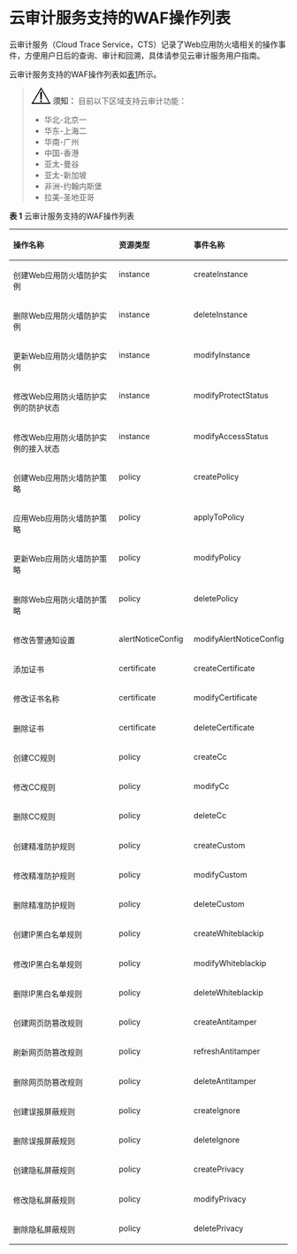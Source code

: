 # 云审计服务支持的WAF操作列表<a name="waf_01_0059"></a>

云审计服务（Cloud Trace Service，CTS）记录了Web应用防火墙相关的操作事件，方便用户日后的查询、审计和回溯，具体请参见云审计服务用户指南。

云审计服务支持的WAF操作列表如[表1](#table5821116193525)所示。

>![](public_sys-resources/icon-notice.gif) **须知：** 
>目前以下区域支持云审计功能：
>-   华北-北京一
>-   华东-上海二
>-   华南-广州
>-   中国-香港
>-   亚太-曼谷
>-   亚太-新加坡
>-   非洲-约翰内斯堡
>-   拉美-圣地亚哥

**表 1**  云审计服务支持的WAF操作列表

<a name="table5821116193525"></a>
<table><thead align="left"><tr id="zh-cn_topic_0110861280_row117406265409"><th class="cellrowborder" valign="top" width="42.95429542954295%" id="mcps1.2.4.1.1"><p id="zh-cn_topic_0110861280_p187409267407"><a name="zh-cn_topic_0110861280_p187409267407"></a><a name="zh-cn_topic_0110861280_p187409267407"></a>操作名称</p>
</th>
<th class="cellrowborder" valign="top" width="27.062706270627064%" id="mcps1.2.4.1.2"><p id="zh-cn_topic_0110861280_p12740192644011"><a name="zh-cn_topic_0110861280_p12740192644011"></a><a name="zh-cn_topic_0110861280_p12740192644011"></a>资源类型</p>
</th>
<th class="cellrowborder" valign="top" width="29.982998299829983%" id="mcps1.2.4.1.3"><p id="zh-cn_topic_0110861280_p974092616405"><a name="zh-cn_topic_0110861280_p974092616405"></a><a name="zh-cn_topic_0110861280_p974092616405"></a>事件名称</p>
</th>
</tr>
</thead>
<tbody><tr id="zh-cn_topic_0110861280_row1874015262402"><td class="cellrowborder" valign="top" width="42.95429542954295%" headers="mcps1.2.4.1.1 "><p id="zh-cn_topic_0110861280_p3740182617402"><a name="zh-cn_topic_0110861280_p3740182617402"></a><a name="zh-cn_topic_0110861280_p3740182617402"></a>创建Web应用防火墙防护实例</p>
</td>
<td class="cellrowborder" valign="top" width="27.062706270627064%" headers="mcps1.2.4.1.2 "><p id="zh-cn_topic_0110861280_p1874062617408"><a name="zh-cn_topic_0110861280_p1874062617408"></a><a name="zh-cn_topic_0110861280_p1874062617408"></a>instance</p>
</td>
<td class="cellrowborder" valign="top" width="29.982998299829983%" headers="mcps1.2.4.1.3 "><p id="zh-cn_topic_0110861280_p1374010260403"><a name="zh-cn_topic_0110861280_p1374010260403"></a><a name="zh-cn_topic_0110861280_p1374010260403"></a>createInstance</p>
</td>
</tr>
<tr id="zh-cn_topic_0110861280_row37401269409"><td class="cellrowborder" valign="top" width="42.95429542954295%" headers="mcps1.2.4.1.1 "><p id="zh-cn_topic_0110861280_p11741526164020"><a name="zh-cn_topic_0110861280_p11741526164020"></a><a name="zh-cn_topic_0110861280_p11741526164020"></a>删除Web应用防火墙防护实例</p>
</td>
<td class="cellrowborder" valign="top" width="27.062706270627064%" headers="mcps1.2.4.1.2 "><p id="zh-cn_topic_0110861280_p6741122654010"><a name="zh-cn_topic_0110861280_p6741122654010"></a><a name="zh-cn_topic_0110861280_p6741122654010"></a>instance</p>
</td>
<td class="cellrowborder" valign="top" width="29.982998299829983%" headers="mcps1.2.4.1.3 "><p id="zh-cn_topic_0110861280_p174142664010"><a name="zh-cn_topic_0110861280_p174142664010"></a><a name="zh-cn_topic_0110861280_p174142664010"></a>deleteInstance</p>
</td>
</tr>
<tr id="zh-cn_topic_0110861280_row27417266401"><td class="cellrowborder" valign="top" width="42.95429542954295%" headers="mcps1.2.4.1.1 "><p id="zh-cn_topic_0110861280_p13741112619409"><a name="zh-cn_topic_0110861280_p13741112619409"></a><a name="zh-cn_topic_0110861280_p13741112619409"></a>更新Web应用防火墙防护实例</p>
</td>
<td class="cellrowborder" valign="top" width="27.062706270627064%" headers="mcps1.2.4.1.2 "><p id="zh-cn_topic_0110861280_p2741102614011"><a name="zh-cn_topic_0110861280_p2741102614011"></a><a name="zh-cn_topic_0110861280_p2741102614011"></a>instance</p>
</td>
<td class="cellrowborder" valign="top" width="29.982998299829983%" headers="mcps1.2.4.1.3 "><p id="zh-cn_topic_0110861280_p0741726144019"><a name="zh-cn_topic_0110861280_p0741726144019"></a><a name="zh-cn_topic_0110861280_p0741726144019"></a>modifyInstance</p>
</td>
</tr>
<tr id="zh-cn_topic_0110861280_row9741102613406"><td class="cellrowborder" valign="top" width="42.95429542954295%" headers="mcps1.2.4.1.1 "><p id="zh-cn_topic_0110861280_p147410262409"><a name="zh-cn_topic_0110861280_p147410262409"></a><a name="zh-cn_topic_0110861280_p147410262409"></a>修改Web应用防火墙防护实例的防护状态</p>
</td>
<td class="cellrowborder" valign="top" width="27.062706270627064%" headers="mcps1.2.4.1.2 "><p id="zh-cn_topic_0110861280_p6741132694011"><a name="zh-cn_topic_0110861280_p6741132694011"></a><a name="zh-cn_topic_0110861280_p6741132694011"></a>instance</p>
</td>
<td class="cellrowborder" valign="top" width="29.982998299829983%" headers="mcps1.2.4.1.3 "><p id="zh-cn_topic_0110861280_p8741182617407"><a name="zh-cn_topic_0110861280_p8741182617407"></a><a name="zh-cn_topic_0110861280_p8741182617407"></a>modifyProtectStatus</p>
</td>
</tr>
<tr id="zh-cn_topic_0110861280_row10741526194013"><td class="cellrowborder" valign="top" width="42.95429542954295%" headers="mcps1.2.4.1.1 "><p id="zh-cn_topic_0110861280_p1574132694014"><a name="zh-cn_topic_0110861280_p1574132694014"></a><a name="zh-cn_topic_0110861280_p1574132694014"></a>修改Web应用防火墙防护实例的接入状态</p>
</td>
<td class="cellrowborder" valign="top" width="27.062706270627064%" headers="mcps1.2.4.1.2 "><p id="zh-cn_topic_0110861280_p5741122614409"><a name="zh-cn_topic_0110861280_p5741122614409"></a><a name="zh-cn_topic_0110861280_p5741122614409"></a>instance</p>
</td>
<td class="cellrowborder" valign="top" width="29.982998299829983%" headers="mcps1.2.4.1.3 "><p id="zh-cn_topic_0110861280_p12741132654010"><a name="zh-cn_topic_0110861280_p12741132654010"></a><a name="zh-cn_topic_0110861280_p12741132654010"></a>modifyAccessStatus</p>
</td>
</tr>
<tr id="zh-cn_topic_0110861280_row87411826184011"><td class="cellrowborder" valign="top" width="42.95429542954295%" headers="mcps1.2.4.1.1 "><p id="zh-cn_topic_0110861280_p1874122612404"><a name="zh-cn_topic_0110861280_p1874122612404"></a><a name="zh-cn_topic_0110861280_p1874122612404"></a>创建Web应用防火墙防护策略</p>
</td>
<td class="cellrowborder" valign="top" width="27.062706270627064%" headers="mcps1.2.4.1.2 "><p id="zh-cn_topic_0110861280_p127411326184014"><a name="zh-cn_topic_0110861280_p127411326184014"></a><a name="zh-cn_topic_0110861280_p127411326184014"></a>policy</p>
</td>
<td class="cellrowborder" valign="top" width="29.982998299829983%" headers="mcps1.2.4.1.3 "><p id="zh-cn_topic_0110861280_p1474118265407"><a name="zh-cn_topic_0110861280_p1474118265407"></a><a name="zh-cn_topic_0110861280_p1474118265407"></a>createPolicy</p>
</td>
</tr>
<tr id="zh-cn_topic_0110861280_row1174119269405"><td class="cellrowborder" valign="top" width="42.95429542954295%" headers="mcps1.2.4.1.1 "><p id="zh-cn_topic_0110861280_p1674112617408"><a name="zh-cn_topic_0110861280_p1674112617408"></a><a name="zh-cn_topic_0110861280_p1674112617408"></a>应用Web应用防火墙防护策略</p>
</td>
<td class="cellrowborder" valign="top" width="27.062706270627064%" headers="mcps1.2.4.1.2 "><p id="zh-cn_topic_0110861280_p14741426154019"><a name="zh-cn_topic_0110861280_p14741426154019"></a><a name="zh-cn_topic_0110861280_p14741426154019"></a>policy</p>
</td>
<td class="cellrowborder" valign="top" width="29.982998299829983%" headers="mcps1.2.4.1.3 "><p id="zh-cn_topic_0110861280_p17741726194011"><a name="zh-cn_topic_0110861280_p17741726194011"></a><a name="zh-cn_topic_0110861280_p17741726194011"></a>applyToPolicy</p>
</td>
</tr>
<tr id="zh-cn_topic_0110861280_row15741726184011"><td class="cellrowborder" valign="top" width="42.95429542954295%" headers="mcps1.2.4.1.1 "><p id="zh-cn_topic_0110861280_p774152617405"><a name="zh-cn_topic_0110861280_p774152617405"></a><a name="zh-cn_topic_0110861280_p774152617405"></a>更新Web应用防火墙防护策略</p>
</td>
<td class="cellrowborder" valign="top" width="27.062706270627064%" headers="mcps1.2.4.1.2 "><p id="zh-cn_topic_0110861280_p1274114266408"><a name="zh-cn_topic_0110861280_p1274114266408"></a><a name="zh-cn_topic_0110861280_p1274114266408"></a>policy</p>
</td>
<td class="cellrowborder" valign="top" width="29.982998299829983%" headers="mcps1.2.4.1.3 "><p id="zh-cn_topic_0110861280_p17741132674015"><a name="zh-cn_topic_0110861280_p17741132674015"></a><a name="zh-cn_topic_0110861280_p17741132674015"></a>modifyPolicy</p>
</td>
</tr>
<tr id="zh-cn_topic_0110861280_row12741122616405"><td class="cellrowborder" valign="top" width="42.95429542954295%" headers="mcps1.2.4.1.1 "><p id="zh-cn_topic_0110861280_p137421126174018"><a name="zh-cn_topic_0110861280_p137421126174018"></a><a name="zh-cn_topic_0110861280_p137421126174018"></a>删除Web应用防火墙防护策略</p>
</td>
<td class="cellrowborder" valign="top" width="27.062706270627064%" headers="mcps1.2.4.1.2 "><p id="zh-cn_topic_0110861280_p10742926154012"><a name="zh-cn_topic_0110861280_p10742926154012"></a><a name="zh-cn_topic_0110861280_p10742926154012"></a>policy</p>
</td>
<td class="cellrowborder" valign="top" width="29.982998299829983%" headers="mcps1.2.4.1.3 "><p id="zh-cn_topic_0110861280_p12742526194015"><a name="zh-cn_topic_0110861280_p12742526194015"></a><a name="zh-cn_topic_0110861280_p12742526194015"></a>deletePolicy</p>
</td>
</tr>
<tr id="zh-cn_topic_0110861280_row1974210266402"><td class="cellrowborder" valign="top" width="42.95429542954295%" headers="mcps1.2.4.1.1 "><p id="zh-cn_topic_0110861280_p117421626184019"><a name="zh-cn_topic_0110861280_p117421626184019"></a><a name="zh-cn_topic_0110861280_p117421626184019"></a>修改告警通知设置</p>
</td>
<td class="cellrowborder" valign="top" width="27.062706270627064%" headers="mcps1.2.4.1.2 "><p id="zh-cn_topic_0110861280_p2742202604020"><a name="zh-cn_topic_0110861280_p2742202604020"></a><a name="zh-cn_topic_0110861280_p2742202604020"></a>alertNoticeConfig</p>
</td>
<td class="cellrowborder" valign="top" width="29.982998299829983%" headers="mcps1.2.4.1.3 "><p id="zh-cn_topic_0110861280_p874222664018"><a name="zh-cn_topic_0110861280_p874222664018"></a><a name="zh-cn_topic_0110861280_p874222664018"></a>modifyAlertNoticeConfig</p>
</td>
</tr>
<tr id="zh-cn_topic_0110861280_row474212269407"><td class="cellrowborder" valign="top" width="42.95429542954295%" headers="mcps1.2.4.1.1 "><p id="zh-cn_topic_0110861280_p16742152614012"><a name="zh-cn_topic_0110861280_p16742152614012"></a><a name="zh-cn_topic_0110861280_p16742152614012"></a>添加证书</p>
</td>
<td class="cellrowborder" valign="top" width="27.062706270627064%" headers="mcps1.2.4.1.2 "><p id="zh-cn_topic_0110861280_p1874242612400"><a name="zh-cn_topic_0110861280_p1874242612400"></a><a name="zh-cn_topic_0110861280_p1874242612400"></a>certificate</p>
</td>
<td class="cellrowborder" valign="top" width="29.982998299829983%" headers="mcps1.2.4.1.3 "><p id="zh-cn_topic_0110861280_p97421826144016"><a name="zh-cn_topic_0110861280_p97421826144016"></a><a name="zh-cn_topic_0110861280_p97421826144016"></a>createCertificate</p>
</td>
</tr>
<tr id="zh-cn_topic_0110861280_row185431219164114"><td class="cellrowborder" valign="top" width="42.95429542954295%" headers="mcps1.2.4.1.1 "><p id="zh-cn_topic_0110861280_p12543141954110"><a name="zh-cn_topic_0110861280_p12543141954110"></a><a name="zh-cn_topic_0110861280_p12543141954110"></a>修改证书名称</p>
</td>
<td class="cellrowborder" valign="top" width="27.062706270627064%" headers="mcps1.2.4.1.2 "><p id="zh-cn_topic_0110861280_p105431519134114"><a name="zh-cn_topic_0110861280_p105431519134114"></a><a name="zh-cn_topic_0110861280_p105431519134114"></a>certificate</p>
</td>
<td class="cellrowborder" valign="top" width="29.982998299829983%" headers="mcps1.2.4.1.3 "><p id="zh-cn_topic_0110861280_p1054381984111"><a name="zh-cn_topic_0110861280_p1054381984111"></a><a name="zh-cn_topic_0110861280_p1054381984111"></a>modifyCertificate</p>
</td>
</tr>
<tr id="zh-cn_topic_0110861280_row0742172610408"><td class="cellrowborder" valign="top" width="42.95429542954295%" headers="mcps1.2.4.1.1 "><p id="zh-cn_topic_0110861280_p11742132615403"><a name="zh-cn_topic_0110861280_p11742132615403"></a><a name="zh-cn_topic_0110861280_p11742132615403"></a>删除证书</p>
</td>
<td class="cellrowborder" valign="top" width="27.062706270627064%" headers="mcps1.2.4.1.2 "><p id="zh-cn_topic_0110861280_p1574232694011"><a name="zh-cn_topic_0110861280_p1574232694011"></a><a name="zh-cn_topic_0110861280_p1574232694011"></a>certificate</p>
</td>
<td class="cellrowborder" valign="top" width="29.982998299829983%" headers="mcps1.2.4.1.3 "><p id="zh-cn_topic_0110861280_p1174212613408"><a name="zh-cn_topic_0110861280_p1174212613408"></a><a name="zh-cn_topic_0110861280_p1174212613408"></a>deleteCertificate</p>
</td>
</tr>
<tr id="zh-cn_topic_0110861280_row1874292613408"><td class="cellrowborder" valign="top" width="42.95429542954295%" headers="mcps1.2.4.1.1 "><p id="zh-cn_topic_0110861280_p157421826104012"><a name="zh-cn_topic_0110861280_p157421826104012"></a><a name="zh-cn_topic_0110861280_p157421826104012"></a>创建CC规则</p>
</td>
<td class="cellrowborder" valign="top" width="27.062706270627064%" headers="mcps1.2.4.1.2 "><p id="zh-cn_topic_0110861280_p07423264407"><a name="zh-cn_topic_0110861280_p07423264407"></a><a name="zh-cn_topic_0110861280_p07423264407"></a>policy</p>
</td>
<td class="cellrowborder" valign="top" width="29.982998299829983%" headers="mcps1.2.4.1.3 "><p id="zh-cn_topic_0110861280_p4742926174013"><a name="zh-cn_topic_0110861280_p4742926174013"></a><a name="zh-cn_topic_0110861280_p4742926174013"></a>createCc</p>
</td>
</tr>
<tr id="zh-cn_topic_0110861280_row974272617409"><td class="cellrowborder" valign="top" width="42.95429542954295%" headers="mcps1.2.4.1.1 "><p id="zh-cn_topic_0110861280_p1674212610407"><a name="zh-cn_topic_0110861280_p1674212610407"></a><a name="zh-cn_topic_0110861280_p1674212610407"></a>修改CC规则</p>
</td>
<td class="cellrowborder" valign="top" width="27.062706270627064%" headers="mcps1.2.4.1.2 "><p id="zh-cn_topic_0110861280_p3742026204014"><a name="zh-cn_topic_0110861280_p3742026204014"></a><a name="zh-cn_topic_0110861280_p3742026204014"></a>policy</p>
</td>
<td class="cellrowborder" valign="top" width="29.982998299829983%" headers="mcps1.2.4.1.3 "><p id="zh-cn_topic_0110861280_p1674272613405"><a name="zh-cn_topic_0110861280_p1674272613405"></a><a name="zh-cn_topic_0110861280_p1674272613405"></a>modifyCc</p>
</td>
</tr>
<tr id="zh-cn_topic_0110861280_row17742132615403"><td class="cellrowborder" valign="top" width="42.95429542954295%" headers="mcps1.2.4.1.1 "><p id="zh-cn_topic_0110861280_p207421826194020"><a name="zh-cn_topic_0110861280_p207421826194020"></a><a name="zh-cn_topic_0110861280_p207421826194020"></a>删除CC规则</p>
</td>
<td class="cellrowborder" valign="top" width="27.062706270627064%" headers="mcps1.2.4.1.2 "><p id="zh-cn_topic_0110861280_p1374222674016"><a name="zh-cn_topic_0110861280_p1374222674016"></a><a name="zh-cn_topic_0110861280_p1374222674016"></a>policy</p>
</td>
<td class="cellrowborder" valign="top" width="29.982998299829983%" headers="mcps1.2.4.1.3 "><p id="zh-cn_topic_0110861280_p074362611401"><a name="zh-cn_topic_0110861280_p074362611401"></a><a name="zh-cn_topic_0110861280_p074362611401"></a>deleteCc</p>
</td>
</tr>
<tr id="zh-cn_topic_0110861280_row4743162610403"><td class="cellrowborder" valign="top" width="42.95429542954295%" headers="mcps1.2.4.1.1 "><p id="zh-cn_topic_0110861280_p874312614406"><a name="zh-cn_topic_0110861280_p874312614406"></a><a name="zh-cn_topic_0110861280_p874312614406"></a>创建精准防护规则</p>
</td>
<td class="cellrowborder" valign="top" width="27.062706270627064%" headers="mcps1.2.4.1.2 "><p id="zh-cn_topic_0110861280_p15743726184013"><a name="zh-cn_topic_0110861280_p15743726184013"></a><a name="zh-cn_topic_0110861280_p15743726184013"></a>policy</p>
</td>
<td class="cellrowborder" valign="top" width="29.982998299829983%" headers="mcps1.2.4.1.3 "><p id="zh-cn_topic_0110861280_p107431262407"><a name="zh-cn_topic_0110861280_p107431262407"></a><a name="zh-cn_topic_0110861280_p107431262407"></a>createCustom</p>
</td>
</tr>
<tr id="zh-cn_topic_0110861280_row20743726124019"><td class="cellrowborder" valign="top" width="42.95429542954295%" headers="mcps1.2.4.1.1 "><p id="zh-cn_topic_0110861280_p11743102674013"><a name="zh-cn_topic_0110861280_p11743102674013"></a><a name="zh-cn_topic_0110861280_p11743102674013"></a>修改精准防护规则</p>
</td>
<td class="cellrowborder" valign="top" width="27.062706270627064%" headers="mcps1.2.4.1.2 "><p id="zh-cn_topic_0110861280_p4743182654010"><a name="zh-cn_topic_0110861280_p4743182654010"></a><a name="zh-cn_topic_0110861280_p4743182654010"></a>policy</p>
</td>
<td class="cellrowborder" valign="top" width="29.982998299829983%" headers="mcps1.2.4.1.3 "><p id="zh-cn_topic_0110861280_p57433267403"><a name="zh-cn_topic_0110861280_p57433267403"></a><a name="zh-cn_topic_0110861280_p57433267403"></a>modifyCustom</p>
</td>
</tr>
<tr id="zh-cn_topic_0110861280_row1274352611403"><td class="cellrowborder" valign="top" width="42.95429542954295%" headers="mcps1.2.4.1.1 "><p id="zh-cn_topic_0110861280_p474342616406"><a name="zh-cn_topic_0110861280_p474342616406"></a><a name="zh-cn_topic_0110861280_p474342616406"></a>删除精准防护规则</p>
</td>
<td class="cellrowborder" valign="top" width="27.062706270627064%" headers="mcps1.2.4.1.2 "><p id="zh-cn_topic_0110861280_p174372664013"><a name="zh-cn_topic_0110861280_p174372664013"></a><a name="zh-cn_topic_0110861280_p174372664013"></a>policy</p>
</td>
<td class="cellrowborder" valign="top" width="29.982998299829983%" headers="mcps1.2.4.1.3 "><p id="zh-cn_topic_0110861280_p5743102618404"><a name="zh-cn_topic_0110861280_p5743102618404"></a><a name="zh-cn_topic_0110861280_p5743102618404"></a>deleteCustom</p>
</td>
</tr>
<tr id="zh-cn_topic_0110861280_row19743926114013"><td class="cellrowborder" valign="top" width="42.95429542954295%" headers="mcps1.2.4.1.1 "><p id="zh-cn_topic_0110861280_p16743192604017"><a name="zh-cn_topic_0110861280_p16743192604017"></a><a name="zh-cn_topic_0110861280_p16743192604017"></a>创建IP黑白名单规则</p>
</td>
<td class="cellrowborder" valign="top" width="27.062706270627064%" headers="mcps1.2.4.1.2 "><p id="zh-cn_topic_0110861280_p17743126194013"><a name="zh-cn_topic_0110861280_p17743126194013"></a><a name="zh-cn_topic_0110861280_p17743126194013"></a>policy</p>
</td>
<td class="cellrowborder" valign="top" width="29.982998299829983%" headers="mcps1.2.4.1.3 "><p id="zh-cn_topic_0110861280_p117431226134018"><a name="zh-cn_topic_0110861280_p117431226134018"></a><a name="zh-cn_topic_0110861280_p117431226134018"></a>createWhiteblackip</p>
</td>
</tr>
<tr id="zh-cn_topic_0110861280_row11743326104017"><td class="cellrowborder" valign="top" width="42.95429542954295%" headers="mcps1.2.4.1.1 "><p id="zh-cn_topic_0110861280_p19743172618407"><a name="zh-cn_topic_0110861280_p19743172618407"></a><a name="zh-cn_topic_0110861280_p19743172618407"></a>修改IP黑白名单规则</p>
</td>
<td class="cellrowborder" valign="top" width="27.062706270627064%" headers="mcps1.2.4.1.2 "><p id="zh-cn_topic_0110861280_p1574382674019"><a name="zh-cn_topic_0110861280_p1574382674019"></a><a name="zh-cn_topic_0110861280_p1574382674019"></a>policy</p>
</td>
<td class="cellrowborder" valign="top" width="29.982998299829983%" headers="mcps1.2.4.1.3 "><p id="zh-cn_topic_0110861280_p874392694020"><a name="zh-cn_topic_0110861280_p874392694020"></a><a name="zh-cn_topic_0110861280_p874392694020"></a>modifyWhiteblackip</p>
</td>
</tr>
<tr id="zh-cn_topic_0110861280_row1774318262403"><td class="cellrowborder" valign="top" width="42.95429542954295%" headers="mcps1.2.4.1.1 "><p id="zh-cn_topic_0110861280_p1674372664017"><a name="zh-cn_topic_0110861280_p1674372664017"></a><a name="zh-cn_topic_0110861280_p1674372664017"></a>删除IP黑白名单规则</p>
</td>
<td class="cellrowborder" valign="top" width="27.062706270627064%" headers="mcps1.2.4.1.2 "><p id="zh-cn_topic_0110861280_p15743202664017"><a name="zh-cn_topic_0110861280_p15743202664017"></a><a name="zh-cn_topic_0110861280_p15743202664017"></a>policy</p>
</td>
<td class="cellrowborder" valign="top" width="29.982998299829983%" headers="mcps1.2.4.1.3 "><p id="zh-cn_topic_0110861280_p10743426114010"><a name="zh-cn_topic_0110861280_p10743426114010"></a><a name="zh-cn_topic_0110861280_p10743426114010"></a>deleteWhiteblackip</p>
</td>
</tr>
<tr id="zh-cn_topic_0110861280_row1774332617403"><td class="cellrowborder" valign="top" width="42.95429542954295%" headers="mcps1.2.4.1.1 "><p id="zh-cn_topic_0110861280_p1874392684019"><a name="zh-cn_topic_0110861280_p1874392684019"></a><a name="zh-cn_topic_0110861280_p1874392684019"></a>创建网页防篡改规则</p>
</td>
<td class="cellrowborder" valign="top" width="27.062706270627064%" headers="mcps1.2.4.1.2 "><p id="zh-cn_topic_0110861280_p87437261407"><a name="zh-cn_topic_0110861280_p87437261407"></a><a name="zh-cn_topic_0110861280_p87437261407"></a>policy</p>
</td>
<td class="cellrowborder" valign="top" width="29.982998299829983%" headers="mcps1.2.4.1.3 "><p id="zh-cn_topic_0110861280_p474414267402"><a name="zh-cn_topic_0110861280_p474414267402"></a><a name="zh-cn_topic_0110861280_p474414267402"></a>createAntitamper</p>
</td>
</tr>
<tr id="zh-cn_topic_0110861280_row187446269406"><td class="cellrowborder" valign="top" width="42.95429542954295%" headers="mcps1.2.4.1.1 "><p id="zh-cn_topic_0110861280_p157441326124012"><a name="zh-cn_topic_0110861280_p157441326124012"></a><a name="zh-cn_topic_0110861280_p157441326124012"></a>刷新网页防篡改规则</p>
</td>
<td class="cellrowborder" valign="top" width="27.062706270627064%" headers="mcps1.2.4.1.2 "><p id="zh-cn_topic_0110861280_p7744102664013"><a name="zh-cn_topic_0110861280_p7744102664013"></a><a name="zh-cn_topic_0110861280_p7744102664013"></a>policy</p>
</td>
<td class="cellrowborder" valign="top" width="29.982998299829983%" headers="mcps1.2.4.1.3 "><p id="zh-cn_topic_0110861280_p15744142664011"><a name="zh-cn_topic_0110861280_p15744142664011"></a><a name="zh-cn_topic_0110861280_p15744142664011"></a>refreshAntitamper</p>
</td>
</tr>
<tr id="zh-cn_topic_0110861280_row1774402684016"><td class="cellrowborder" valign="top" width="42.95429542954295%" headers="mcps1.2.4.1.1 "><p id="zh-cn_topic_0110861280_p1974472674011"><a name="zh-cn_topic_0110861280_p1974472674011"></a><a name="zh-cn_topic_0110861280_p1974472674011"></a>删除网页防篡改规则</p>
</td>
<td class="cellrowborder" valign="top" width="27.062706270627064%" headers="mcps1.2.4.1.2 "><p id="zh-cn_topic_0110861280_p1474422619404"><a name="zh-cn_topic_0110861280_p1474422619404"></a><a name="zh-cn_topic_0110861280_p1474422619404"></a>policy</p>
</td>
<td class="cellrowborder" valign="top" width="29.982998299829983%" headers="mcps1.2.4.1.3 "><p id="zh-cn_topic_0110861280_p474410263403"><a name="zh-cn_topic_0110861280_p474410263403"></a><a name="zh-cn_topic_0110861280_p474410263403"></a>deleteAntitamper</p>
</td>
</tr>
<tr id="zh-cn_topic_0110861280_row2744152612404"><td class="cellrowborder" valign="top" width="42.95429542954295%" headers="mcps1.2.4.1.1 "><p id="zh-cn_topic_0110861280_p574442604010"><a name="zh-cn_topic_0110861280_p574442604010"></a><a name="zh-cn_topic_0110861280_p574442604010"></a>创建误报屏蔽规则</p>
</td>
<td class="cellrowborder" valign="top" width="27.062706270627064%" headers="mcps1.2.4.1.2 "><p id="zh-cn_topic_0110861280_p47443260406"><a name="zh-cn_topic_0110861280_p47443260406"></a><a name="zh-cn_topic_0110861280_p47443260406"></a>policy</p>
</td>
<td class="cellrowborder" valign="top" width="29.982998299829983%" headers="mcps1.2.4.1.3 "><p id="zh-cn_topic_0110861280_p157440261404"><a name="zh-cn_topic_0110861280_p157440261404"></a><a name="zh-cn_topic_0110861280_p157440261404"></a>createIgnore</p>
</td>
</tr>
<tr id="zh-cn_topic_0110861280_row1874412684012"><td class="cellrowborder" valign="top" width="42.95429542954295%" headers="mcps1.2.4.1.1 "><p id="zh-cn_topic_0110861280_p1374417267408"><a name="zh-cn_topic_0110861280_p1374417267408"></a><a name="zh-cn_topic_0110861280_p1374417267408"></a>删除误报屏蔽规则</p>
</td>
<td class="cellrowborder" valign="top" width="27.062706270627064%" headers="mcps1.2.4.1.2 "><p id="zh-cn_topic_0110861280_p174472614405"><a name="zh-cn_topic_0110861280_p174472614405"></a><a name="zh-cn_topic_0110861280_p174472614405"></a>policy</p>
</td>
<td class="cellrowborder" valign="top" width="29.982998299829983%" headers="mcps1.2.4.1.3 "><p id="zh-cn_topic_0110861280_p18744726124019"><a name="zh-cn_topic_0110861280_p18744726124019"></a><a name="zh-cn_topic_0110861280_p18744726124019"></a>deleteIgnore</p>
</td>
</tr>
<tr id="zh-cn_topic_0110861280_row167441926194018"><td class="cellrowborder" valign="top" width="42.95429542954295%" headers="mcps1.2.4.1.1 "><p id="zh-cn_topic_0110861280_p67442026174017"><a name="zh-cn_topic_0110861280_p67442026174017"></a><a name="zh-cn_topic_0110861280_p67442026174017"></a>创建隐私屏蔽规则</p>
</td>
<td class="cellrowborder" valign="top" width="27.062706270627064%" headers="mcps1.2.4.1.2 "><p id="zh-cn_topic_0110861280_p2074462616407"><a name="zh-cn_topic_0110861280_p2074462616407"></a><a name="zh-cn_topic_0110861280_p2074462616407"></a>policy</p>
</td>
<td class="cellrowborder" valign="top" width="29.982998299829983%" headers="mcps1.2.4.1.3 "><p id="zh-cn_topic_0110861280_p5744826124014"><a name="zh-cn_topic_0110861280_p5744826124014"></a><a name="zh-cn_topic_0110861280_p5744826124014"></a>createPrivacy</p>
</td>
</tr>
<tr id="zh-cn_topic_0110861280_row074492617404"><td class="cellrowborder" valign="top" width="42.95429542954295%" headers="mcps1.2.4.1.1 "><p id="zh-cn_topic_0110861280_p207441426164019"><a name="zh-cn_topic_0110861280_p207441426164019"></a><a name="zh-cn_topic_0110861280_p207441426164019"></a>修改隐私屏蔽规则</p>
</td>
<td class="cellrowborder" valign="top" width="27.062706270627064%" headers="mcps1.2.4.1.2 "><p id="zh-cn_topic_0110861280_p117441126104010"><a name="zh-cn_topic_0110861280_p117441126104010"></a><a name="zh-cn_topic_0110861280_p117441126104010"></a>policy</p>
</td>
<td class="cellrowborder" valign="top" width="29.982998299829983%" headers="mcps1.2.4.1.3 "><p id="zh-cn_topic_0110861280_p15744142634015"><a name="zh-cn_topic_0110861280_p15744142634015"></a><a name="zh-cn_topic_0110861280_p15744142634015"></a>modifyPrivacy</p>
</td>
</tr>
<tr id="zh-cn_topic_0110861280_row1974413267409"><td class="cellrowborder" valign="top" width="42.95429542954295%" headers="mcps1.2.4.1.1 "><p id="zh-cn_topic_0110861280_p1074452654011"><a name="zh-cn_topic_0110861280_p1074452654011"></a><a name="zh-cn_topic_0110861280_p1074452654011"></a>删除隐私屏蔽规则</p>
</td>
<td class="cellrowborder" valign="top" width="27.062706270627064%" headers="mcps1.2.4.1.2 "><p id="zh-cn_topic_0110861280_p3744726104010"><a name="zh-cn_topic_0110861280_p3744726104010"></a><a name="zh-cn_topic_0110861280_p3744726104010"></a>policy</p>
</td>
<td class="cellrowborder" valign="top" width="29.982998299829983%" headers="mcps1.2.4.1.3 "><p id="zh-cn_topic_0110861280_p16744122614010"><a name="zh-cn_topic_0110861280_p16744122614010"></a><a name="zh-cn_topic_0110861280_p16744122614010"></a>deletePrivacy</p>
</td>
</tr>
</tbody>
</table>

